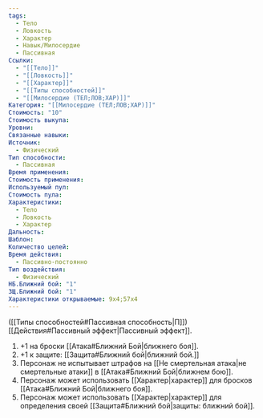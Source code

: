 ```yaml
---
tags:
  - Тело
  - Ловкость
  - Характер
  - Навык/Милосердие
  - Пассивная
Ссылки:
  - "[[Тело]]"
  - "[[Ловкость]]"
  - "[[Характер]]"
  - "[[Типы способностей]]"
  - "[[Милосердие (ТЕЛ;ЛОВ;ХАР)]]"
Категория: "[[Милосердие (ТЕЛ;ЛОВ;ХАР)]]"
Стоимость: "10"
Стоимость выкупа:
Уровни:
Связанные навыки:
Источник:
  - Физический
Тип способности:
  - Пассивная
Время применения:
Стоимость применения:
Используемый пул:
Стоимость пула:
Характеристики:
  - Тело
  - Ловкость
  - Характер
Дальность:
Шаблон:
Количество целей:
Время действия:
  - Пассивно-постоянно
Тип воздействия:
  - Физический
НБ.Ближний бой: "1"
ЗЩ.Ближний бой: "1"
Характеристики открываемые: 9x4;57x4
---
```

([[Типы способностей#Пассивная способность|П]]) [[Действия#Пассивный эффект|Пассивный эффект]]. 

1. +1 на броски [[Атака#Ближний Бой|ближнего боя]].
2. +1 к защите: [[Защита#Ближний бой|ближний бой.]]
3. Персонаж не испытывает штрафов на [[Не смертельная атака|не смертельные атаки]] в [[Атака#Ближний Бой|ближнем бою]].
4. Персонаж может использовать [[Характер|характер]] для бросков [[Атака#Ближний Бой|ближнего боя]].
5. Персонаж может использовать [[Характер|характер]] для определения своей [[Защита#Ближний бой|защиты: ближний бой]].
